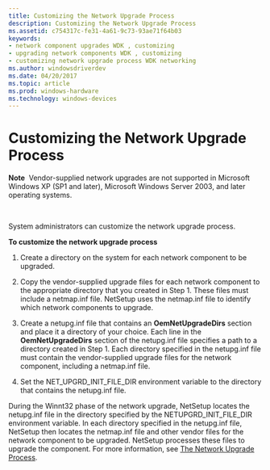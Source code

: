 ```yaml
---
title: Customizing the Network Upgrade Process
description: Customizing the Network Upgrade Process
ms.assetid: c754317c-fe31-4a61-9c73-93ae71f64b03
keywords:
- network component upgrades WDK , customizing
- upgrading network components WDK , customizing
- customizing network upgrade process WDK networking
ms.author: windowsdriverdev
ms.date: 04/20/2017
ms.topic: article
ms.prod: windows-hardware
ms.technology: windows-devices
---
```


# Customizing the Network Upgrade Process





**Note**  Vendor-supplied network upgrades are not supported in Microsoft Windows XP (SP1 and later), Microsoft Windows Server 2003, and later operating systems.

 

System administrators can customize the network upgrade process.

**To customize the network upgrade process**

1.  Create a directory on the system for each network component to be upgraded.

2.  Copy the vendor-supplied upgrade files for each network component to the appropriate directory that you created in Step 1. These files must include a netmap.inf file. NetSetup uses the netmap.inf file to identify which network components to upgrade.

3.  Create a netupg.inf file that contains an **OemNetUpgradeDirs** section and place it a directory of your choice. Each line in the **OemNetUpgradeDirs** section of the netupg.inf file specifies a path to a directory created in Step 1. Each directory specified in the netupg.inf file must contain the vendor-supplied upgrade files for the network component, including a netmap.inf file.

4.  Set the NET\_UPGRD\_INIT\_FILE\_DIR environment variable to the directory that contains the netupg.inf file.

During the Winnt32 phase of the network upgrade, NetSetup locates the netupg.inf file in the directory specified by the NETUPGRD\_INIT\_FILE\_DIR environment variable. In each directory specified in the netupg.inf file, NetSetup then locates the netmap.inf file and other vendor files for the network component to be upgraded. NetSetup processes these files to upgrade the component. For more information, see [The Network Upgrade Process](the-network-upgrade-process.md).

 

 






